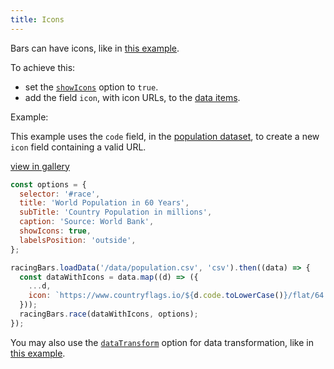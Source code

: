 ```yaml
---
title: Icons
---
```


Bars can have icons, like in [this example](/gallery/icons).

To achieve this:

- set the [`showIcons`](../documentation/options.md#showicons) option to `true`.
- add the field `icon`, with icon URLs, to the [data items](../documentation/data.md#long-data).

Example:

This example uses the `code` field, in the [population dataset](../sample-datasets.md#population), to create a new `icon` field containing a valid URL.

[view in gallery](/gallery/icons)

```js {6,13}
const options = {
  selector: '#race',
  title: 'World Population in 60 Years',
  subTitle: 'Country Population in millions',
  caption: 'Source: World Bank',
  showIcons: true,
  labelsPosition: 'outside',
};

racingBars.loadData('/data/population.csv', 'csv').then((data) => {
  const dataWithIcons = data.map((d) => ({
    ...d,
    icon: `https://www.countryflags.io/${d.code.toLowerCase()}/flat/64.png`,
  }));
  racingBars.race(dataWithIcons, options);
});
```

You may also use the [`dataTransform`](../documentation/options.md#datatransform) option for data transformation,
like in [this example](/gallery/data-transform).

